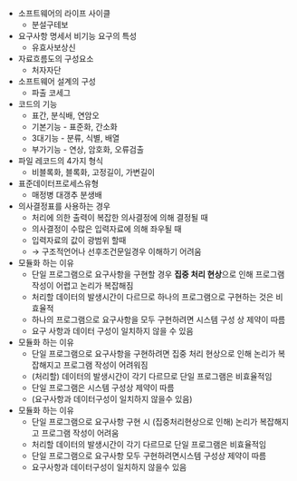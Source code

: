 - 소프트웨어의 라이프 사이클 
	- 분설구테보
- 요구사항 명세서 비기능 요구의 특성 
	- 유효사보상신
- 자료흐름도의 구성요소 
	- 처자자단
- 소프트웨어 설계의 구성
	- 파출 코세그
- 코드의 기능 
	- 표간, 분식배, 연암오
	- 기본기능 - 표준화, 간소화
	- 3대기능 - 분류, 식별, 배열
	- 부가기능 - 연상, 암호화, 오류검출
- 파일 레코드의 4가지 형식 
	- 비블록화, 블록화, 고정길이, 가변길이
- 표준데이터프로세스유형 
	- 매정병 대갱추 분생배
- 의사결정표를 사용하는 경우
	- 처리에 의한 출력이 복잡한 의사결정에 의해 결정될 때
	- 의사결정이 수많은 입력자료에 의해 좌우될 때
	- 입력자료의 값이 광범위 할때
	- → 구조적언어나 선후조건문일경우 이해하기 어려움
- 모듈화 하는 이유
	- 단일 프로그램으로 요구사항을 구현할 경우 **집중 처리 현상**으로 인해 프로그램 작성이 어렵고 논리가 복잡해짐
	- 처리할 데이터의 발생시간이 다르므로 하나의 프로그램으로 구현하는 것은 비효율적
	- 하나의 프로그램으로 요구사항을 모두 구현하려면 시스템 구성 상 제약이 따름
	- 요구 사항과 데이터 구성이 일치하지 않을 수 있음
- 모듈화 하는 이유
	- 단일 프로그램으로 요구사항을 구현하려면 집중 처리 현상으로 인해 논리가 복잡해지고 프로그램 작성이 어려워짐
	- (처리할) 데이터의 발생시간이 각기 다르므로 단일 프로그램은 비효율적임
	- 단일 프로그램은 시스템 구성상 제약이 따름
	- (요구사항과 데이터구성이 일치하지 않을수 있음)
- 모듈화 하는 이유
	- 단일 프로그램으로 요구사항 구현 시 (집중처리현상으로 인해) 논리가 복잡해지고 프로그램 작성이 어려움
	- 처리할 데이터의 발생시간이 각기 다르므로 단일 프로그램은 비효율적임
	- 단일 프로그램으로 요구사항 모두 구현하려면시스템 구성상 제약이 따름
	- 요구사항과 데이터구성이 일치하지 않을수 있음
